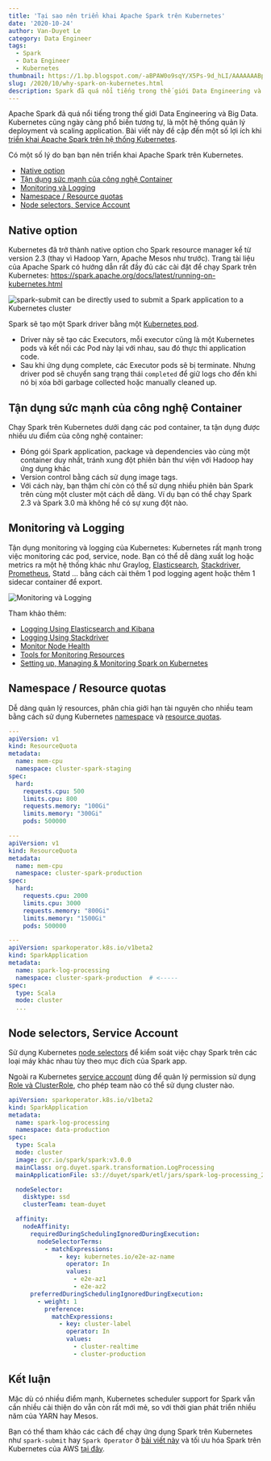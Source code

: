 ```yaml
---
title: 'Tại sao nên triển khai Apache Spark trên Kubernetes'
date: '2020-10-24'
author: Van-Duyet Le
category: Data Engineer
tags:
  - Spark
  - Data Engineer
  - Kubernetes
thumbnail: https://1.bp.blogspot.com/-aBPAW0o9sqY/X5Ps-9d_hLI/AAAAAAABp1A/ZCTOfwThNEUykd4biRSDnZj0D7menY9kACLcBGAsYHQ/s0/spark-on-k8s.jpg
slug: /2020/10/why-spark-on-kubernetes.html
description: Spark đã quá nổi tiếng trong thế giới Data Engineering và Bigdata. Kubernetes cũng ngày càng phổ biến tương tự, là một hệ thống quản lý deployment và scaling application. Bài viết này bàn đến một số lợi ích khi triển khai ứng dụng Apache Spark trên hệ thống Kubernetes.
---
```


Apache Spark đã quá nổi tiếng trong thế giới Data Engineering và Big Data. Kubernetes cũng ngày càng phổ biến tương tự, là một hệ thống quản lý deployment và scaling application. Bài viết này đề cập đến một số lợi ích khi [triển khai Apache Spark trên hệ thống Kubernetes](https://blog.duyet.net/2020/05/spark-on-k8s.html).

Có một số lý do bạn bạn nên triển khai Apache Spark trên Kubernetes.

- [Native option](#native-option)
- [Tận dụng sức mạnh của công nghệ Container](#tận-dụng-sức-mạnh-của-công-nghệ-container)
- [Monitoring và Logging](#monitoring-và-logging)
- [Namespace / Resource quotas](#namespace--resource-quotas)
- [Node selectors, Service Account](#node-selectors-service-account)

## Native option

Kubernetes đã trở thành native option cho Spark resource manager kể từ version 2.3 (thay vì Hadoop Yarn, Apache Mesos như trước). Trang tài liệu của Apache Spark có hướng dẫn rất đầy đủ các cài đặt để chạy Spark trên Kubernetes: https://spark.apache.org/docs/latest/running-on-kubernetes.html

![spark-submit can be directly used to submit a Spark application to a Kubernetes cluster](/media/2020/why-spark-k8s/k8s-cluster-mode.png)

Spark sẽ tạo một Spark driver bằng một [Kubernetes pod](https://kubernetes.io/docs/concepts/workloads/pods/pod/).

- Driver này sẽ tạo các Executors, mỗi executor cũng là một Kubernetes pods và kết nối các Pod này lại với nhau, sau đó thực thi application code.
- Sau khi ứng dụng complete, các Executor pods sẽ bị terminate. Nhưng driver pod sẽ chuyển sang trạng thái `completed` để giữ logs cho đến khi nó bị xóa bởi garbage collected hoặc manually cleaned up.

## Tận dụng sức mạnh của công nghệ Container

Chạy Spark trên Kubernetes dưới dạng các pod container, ta tận dụng được nhiều ưu điểm của công nghệ container:

- Đóng gói Spark application, package và dependencies vào cùng một container duy nhất, tránh xung đột phiên bản thư viện với Hadoop hay ứng dụng khác
- Version control bằng cách sử dụng image tags.
- Với cách này, bạn thậm chí còn có thể sử dụng nhiều phiên bản Spark trên cùng một cluster một cách dễ dàng. Ví dụ bạn có thể chạy Spark 2.3 và Spark 3.0 mà không hề có sự xung đột nào.

## Monitoring và Logging

Tận dụng monitoring và logging của Kubernetes: Kubernetes rất mạnh trong việc monitoring các pod, service, node. Bạn có thể dễ dàng xuất log hoặc metrics ra một hệ thống khác như Graylog, [Elasticsearch](https://kubernetes.io/docs/tasks/debug-application-cluster/logging-elasticsearch-kibana/), [Stackdriver](https://kubernetes.io/docs/tasks/debug-application-cluster/logging-stackdriver/), [Prometheus](https://prometheus.io/), Statd ... bằng cách cài thêm 1 pod logging agent hoặc thêm 1 sidecar container để export.

![Monitoring và Logging](/media/2020/why-spark-k8s/logging-with-streaming-sidecar.png)

Tham khảo thêm:

- [Logging Using Elasticsearch and Kibana](https://kubernetes.io/docs/tasks/debug-application-cluster/logging-elasticsearch-kibana/)
- [Logging Using Stackdriver](https://kubernetes.io/docs/tasks/debug-application-cluster/logging-stackdriver/)
- [Monitor Node Health](https://kubernetes.io/docs/tasks/debug-application-cluster/monitor-node-health/)
- [Tools for Monitoring Resources](https://kubernetes.io/docs/tasks/debug-application-cluster/resource-usage-monitoring/)
- [Setting up, Managing & Monitoring Spark on Kubernetes](https://www.datamechanics.co/blog-post/setting-up-managing-monitoring-spark-on-kubernetes)

## Namespace / Resource quotas

Dễ dàng quản lý resources, phân chia giới hạn tài nguyên cho nhiều team bằng cách sử dụng Kubernetes [namespace](https://kubernetes.io/docs/concepts/overview/working-with-objects/namespaces/) và [resource quotas](https://kubernetes.io/docs/concepts/policy/resource-quotas/).

```yaml
---
apiVersion: v1
kind: ResourceQuota
metadata:
  name: mem-cpu
  namespace: cluster-spark-staging
spec:
  hard:
    requests.cpu: 500
    limits.cpu: 800
    requests.memory: "100Gi"
    limits.memory: "300Gi"
    pods: 500000

---
apiVersion: v1
kind: ResourceQuota
metadata:
  name: mem-cpu
  namespace: cluster-spark-production
spec:
  hard:
    requests.cpu: 2000
    limits.cpu: 3000
    requests.memory: "800Gi"
    limits.memory: "1500Gi"
    pods: 500000

---
apiVersion: sparkoperator.k8s.io/v1beta2
kind: SparkApplication
metadata:
  name: spark-log-processing
  namespace: cluster-spark-production  # <-----
spec:
  type: Scala
  mode: cluster
  ...
```

## Node selectors, Service Account

Sử dụng Kubernetes [node selectors](https://kubernetes.io/docs/concepts/configuration/assign-pod-node/#nodeselector) để kiểm soát việc chạy Spark trên các loại máy khác nhau tùy theo mục đích của Spark app.

Ngoài ra Kubernetes [service account](https://kubernetes.io/docs/tasks/configure-pod-container/configure-service-account/) dùng để quản lý permission sử dụng [Role và ClusterRole](https://kubernetes.io/docs/reference/access-authn-authz/rbac/#role-and-clusterrole), cho phép team nào có thể sử dụng cluster nào.

```yaml
apiVersion: sparkoperator.k8s.io/v1beta2
kind: SparkApplication
metadata:
  name: spark-log-processing
  namespace: data-production
spec:
  type: Scala
  mode: cluster
  image: gcr.io/spark/spark:v3.0.0
  mainClass: org.duyet.spark.transformation.LogProcessing
  mainApplicationFile: s3://duyet/spark/etl/jars/spark-log-processing_2.12-3.0.0.jar

  nodeSelector:
    disktype: ssd
    clusterTeam: team-duyet

  affinity:
    nodeAffinity:
      requiredDuringSchedulingIgnoredDuringExecution:
        nodeSelectorTerms:
          - matchExpressions:
              - key: kubernetes.io/e2e-az-name
                operator: In
                values:
                  - e2e-az1
                  - e2e-az2
      preferredDuringSchedulingIgnoredDuringExecution:
        - weight: 1
          preference:
            matchExpressions:
              - key: cluster-label
                operator: In
                values:
                  - cluster-realtime
                  - cluster-production
```

## Kết luận

Mặc dù có nhiều điểm mạnh, Kubernetes scheduler support for Spark vẫn cần nhiều cải thiện do vẫn còn rất mới mẻ, so với thời gian phát triển nhiều năm của YARN hay Mesos.

Bạn có thể tham khảo các cách để chạy ứng dụng Spark trên Kubernetes như `spark-submit` hay `Spark Operator` ở [bài viết này](https://blog.duyet.net/2020/05/spark-on-k8s.html) và tối ưu hóa Spark trên Kubernetes của AWS [tại đây](https://aws.amazon.com/blogs/containers/optimizing-spark-performance-on-kubernetes/).

